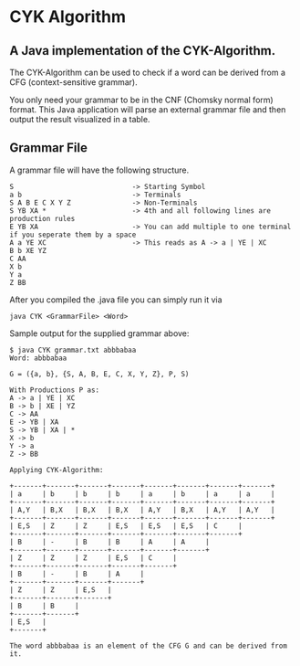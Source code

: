 # CYK Algorithm

## A Java implementation of the CYK-Algorithm.

The CYK-Algorithm can be used to check if a word can be derived from a CFG (context-sensitive grammar).

You only need your grammar to be in the CNF (Chomsky normal form) format. This Java application will parse an external grammar file and then output the result visualized in a table.

## Grammar File

A grammar file will have the following structure.

```
S                             -> Starting Symbol
a b                           -> Terminals
S A B E C X Y Z               -> Non-Terminals
S YB XA *                     -> 4th and all following lines are production rules
E YB XA                       -> You can add multiple to one terminal if you seperate them by a space
A a YE XC                     -> This reads as A -> a | YE | XC
B b XE YZ
C AA
X b
Y a
Z BB
```

After you compiled the .java file you can simply run it via

```
java CYK <GrammarFile> <Word>
```

Sample output for the supplied grammar above:

```
$ java CYK grammar.txt abbbabaa
Word: abbbabaa

G = ({a, b}, {S, A, B, E, C, X, Y, Z}, P, S)

With Productions P as:
A -> a | YE | XC
B -> b | XE | YZ
C -> AA
E -> YB | XA
S -> YB | XA | *
X -> b
Y -> a
Z -> BB

Applying CYK-Algorithm:

+-------+-------+-------+-------+-------+-------+-------+-------+
| a     | b     | b     | b     | a     | b     | a     | a     |
+-------+-------+-------+-------+-------+-------+-------+-------+
| A,Y   | B,X   | B,X   | B,X   | A,Y   | B,X   | A,Y   | A,Y   |
+-------+-------+-------+-------+-------+-------+-------+-------+
| E,S   | Z     | Z     | E,S   | E,S   | E,S   | C     |
+-------+-------+-------+-------+-------+-------+-------+
| B     | -     | B     | B     | A     | A     |
+-------+-------+-------+-------+-------+-------+
| Z     | Z     | Z     | E,S   | C     |
+-------+-------+-------+-------+-------+
| B     | -     | B     | A     |
+-------+-------+-------+-------+
| Z     | Z     | E,S   |
+-------+-------+-------+
| B     | B     |
+-------+-------+
| E,S   |
+-------+

The word abbbabaa is an element of the CFG G and can be derived from it.
```
